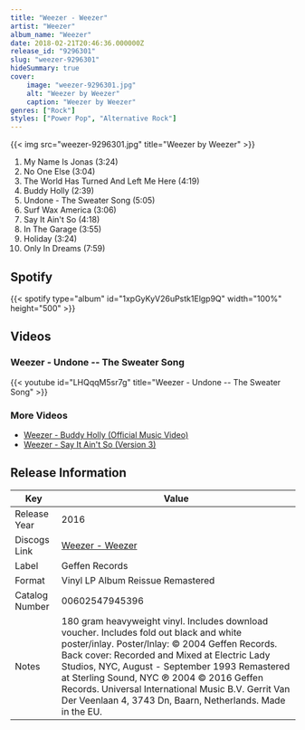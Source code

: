 ```yaml
---
title: "Weezer - Weezer"
artist: "Weezer"
album_name: "Weezer"
date: 2018-02-21T20:46:36.000000Z
release_id: "9296301"
slug: "weezer-9296301"
hideSummary: true
cover:
    image: "weezer-9296301.jpg"
    alt: "Weezer by Weezer"
    caption: "Weezer by Weezer"
genres: ["Rock"]
styles: ["Power Pop", "Alternative Rock"]
---
```


{{< img src="weezer-9296301.jpg" title="Weezer by Weezer" >}}

<!-- section break -->

1. My Name Is Jonas (3:24)
2. No One Else (3:04)
3. The World Has Turned And Left Me Here (4:19)
4. Buddy Holly (2:39)
5. Undone - The Sweater Song (5:05)
6. Surf Wax America (3:06)
7. Say It Ain't So (4:18)
8. In The Garage (3:55)
9. Holiday (3:24)
10. Only In Dreams (7:59)

<!-- section break -->


## Spotify
{{< spotify type="album" id="1xpGyKyV26uPstk1Elgp9Q" width="100%" height="500" >}}



## Videos
### Weezer - Undone -- The Sweater Song
{{< youtube id="LHQqqM5sr7g" title="Weezer - Undone -- The Sweater Song" >}}<br>

### More Videos

- [Weezer - Buddy Holly (Official Music Video)](https://www.youtube.com/watch?v=kemivUKb4f4)
- [Weezer - Say It Ain't So (Version 3)](https://www.youtube.com/watch?v=ENXvZ9YRjbo)


## Release Information
|  Key           | Value                                                |
| ---------------| ---------------------------------------------------- |
| Release Year   | 2016                                   |
| Discogs Link   | [Weezer - Weezer](https://www.discogs.com/release/9296301-Weezer-Weezer) |
| Label          | Geffen Records |
| Format         | Vinyl LP Album Reissue Remastered |
| Catalog Number | 00602547945396 |
| Notes | 180 gram heavyweight vinyl. Includes download voucher. Includes fold out black and white poster/inlay.  Poster/Inlay: © 2004 Geffen Records.  Back cover: Recorded and Mixed at Electric Lady Studios, NYC, August - September 1993 Remastered at Sterling Sound, NYC ℗ 2004 © 2016 Geffen Records. Universal International Music B.V. Gerrit Van Der Veenlaan 4, 3743 Dn, Baarn, Netherlands. Made in the EU. |
